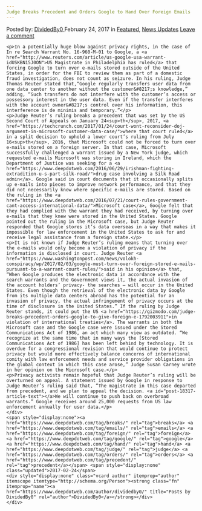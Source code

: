 ```yaml
---
Judge Breaks Precedent and Orders Google to Hand Over Foreign Emails
---
```

<article class="post-listing post-18317 post type-post status-publish format-standard has-post-thumbnail hentry  tag-breaks tag-emails tag-foreign tag-google tag-hand tag-judge tag-orders tag-precedent">
    <div class="post-inner">
        <span>Posted by: <a href="https://www.deepdotweb.com/author/dividedby0/" title="">DividedBy0 </a></span>
    <span>February 24, 2017</span>
    <span>in <a href="https://www.deepdotweb.com/category/deepdot-news/" rel="category tag">Featured</a>, <a href="https://www.deepdotweb.com/category/news-updates/" rel="category tag">News Updates</a></span>
    <span><a href="https://www.deepdotweb.com/2017/02/24/judge-breaks-precedent-orders-google-hand-foreign-emails/#respond">Leave a comment</a></span>
    </p>
    <div class="clear"></div>
    
    <p>In a potentially huge blow against privacy rights, in the case of In re Search Warrant No. 16-960-M-01 to Google, a <a href="http://www.reuters.com/article/us-google-usa-warrant-idUSKBN15J0ON">US Magistrate in Philadelphia has ruled</a> that forcing Google to turn over e-mails stored outside of the United States, in order for the FBI to review them as part of a domestic fraud investigation, does not count as seizure. In his ruling, Judge Thomas Reuter stated that,“Google regularly transfers user data from one data center to another without the customer&#8217;s knowledge,” adding, “Such transfers do not interfere with the customer’s access or possessory interest in the user data. Even if the transfer interferes with the account owner&#8217;s control over his information, this interference is de minimis and temporary.”</p>
    <p>Judge Reuter’s ruling breaks a precedent that was set by the US Second Court of Appeals on January 24<sup>th</sup>, 2017, <a href="https://techcrunch.com/2017/01/24/court-wont-reconsider-doj-argument-in-microsoft-customer-data-case/">where that court ruled</a> in a split decision to uphold a lower court’s ruling from July 16<sup>th</sup>, 2016, that Microsoft could not be forced to turn over e-mails stored on a foreign server. In that case, Microsoft successfully challenged a warrant issued by a New York judge, which requested e-mails Microsoft was storing in Ireland, which the Department of Justice was seeking for a <a href="https://www.deepdotweb.com/2016/06/29/irishman-fighting-extradition-u-s-part-silk-road/">drug case involving a Silk Road admin</a>. Google said in court documents that it occasionally splits up e-mails into pieces to improve network performance, and that they did not necessarily know where specific e-mails are stored. Based on the ruling in the <a href="https://www.deepdotweb.com/2016/07/21/court-rules-government-cant-access-international-data/">Microsoft case</a>, Google felt that they had complied with the warrant they had received, by turning over e-mails that they knew were stored in the United States. Google pointed out the ruling in the Microsoft case, but Judge Reuter responded that Google stores it’s data overseas in a way that makes it impossible for law enforcement in the United States to ask for and receive legal assistance from a foreign state.</p>
    <p>It is not known if Judge Reuter’s ruling means that turning over the e-mails would only become a violation of privacy if the information is disclosed in court. Judge Reuter <a href="https://www.washingtonpost.com/news/volokh-conspiracy/wp/2017/02/03/google-must-turn-over-foreign-stored-e-mails-pursuant-to-a-warrant-court-rules/">said in his opinion</a> that, “When Google produces the electronic data in accordance with the search warrants and the Government views it, the actual invasion of the account holders’ privacy- the searches – will occur in the United States. Even though the retrieval of the electronic data by Google from its multiple data centers abroad has the potential for an invasion of privacy, the actual infringement of privacy occurs at the time of disclosure in the United States.” If the ruling by Judge Reuter stands, it could put the US <a href="https://gizmodo.com/judge-breaks-precedent-orders-google-to-give-foreign-e-1792003911">in violation of international treaties</a>. The warrants in both the Microsoft case and the Google case were issued under the Stored Communications Act of 1986, an act which many view as outdated. “We recognize at the same time that in many ways the [Stored Communications Act of 1986] has been left behind by technology. It is overdue for a congressional revision that would continue to protect privacy but would more effectively balance concerns of international comity with law enforcement needs and service provider obligations in the global context in which this case arose,” Judge Susan Carney wrote in her opinion on the Microsoft case.</p>
    <p>Privacy activists remain hopeful that Judge Reuter’s ruling will be overturned on appeal. A statement issued by Google in response to Judge Reuter’s ruling said that, “The magistrate in this case departed from precedent, and we plan to appeal the decision. <a id="post-18317-article-text"></a>We will continue to push back on overbroad warrants.” Google receives around 25,000 requests from US law enforcement annually for user data.</p>
    </div>
    <span style="display:none"><a href="https://www.deepdotweb.com/tag/breaks/" rel="tag">breaks</a> <a href="https://www.deepdotweb.com/tag/emails/" rel="tag">emails</a> <a href="https://www.deepdotweb.com/tag/foreign/" rel="tag">foreign</a> <a href="https://www.deepdotweb.com/tag/google/" rel="tag">google</a> <a href="https://www.deepdotweb.com/tag/hand/" rel="tag">hand</a> <a href="https://www.deepdotweb.com/tag/judge/" rel="tag">judge</a> <a href="https://www.deepdotweb.com/tag/orders/" rel="tag">orders</a> <a href="https://www.deepdotweb.com/tag/precedent/" rel="tag">precedent</a></span> <span style="display:none" class="updated">2017-02-24</span>
    <div style="display:none" class="vcard author" itemprop="author" itemscope itemtype="http://schema.org/Person"><strong class="fn" itemprop="name"><a href="https://www.deepdotweb.com/author/dividedby0/" title="Posts by DividedBy0" rel="author">DividedBy0</a></strong></div>
    </div>
</article>

